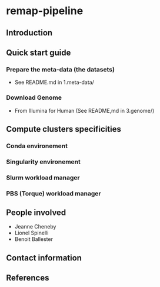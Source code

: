 # remap-pipeline

## Introduction

## Quick start guide

### Prepare the meta-data (the datasets)
 - See README.md in 1.meta-data/


### Download Genome
 - From Illumina for Human (See README,md in 3.genome/)


## Compute clusters specificities

### Conda environement

### Singularity environement

### Slurm workload manager

### PBS (Torque) workload manager 

## People involved
- Jeanne Cheneby
- Lionel Spinelli
- Benoit Ballester

## Contact information


## References
